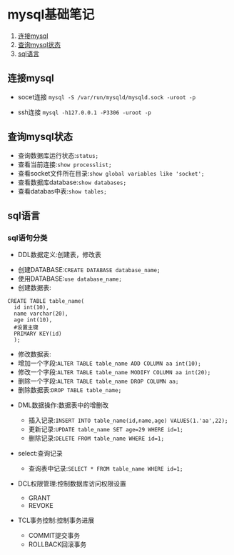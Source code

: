 # mysql基础笔记

1. [连接mysql](#连接mysql)
2. [查询mysql状态](#查询mysql状态)
3. [sql语言](#sql语言)

## <span id="连接mysql">连接mysql<span>
* socet连接
`mysql -S /var/run/mysqld/mysqld.sock -uroot -p`

* ssh连接
`mysql -h127.0.0.1 -P3306 -uroot -p`


## <span id="查询mysql状态">查询mysql状态<span>
* 查询数据库运行状态:`status;`
* 查看当前连接:`show processlist;`
* 查看socket文件所在目录:`show global variables like 'socket';`
* 查看数据库database:`show databases;`
* 查看databas中表:`show tables;`


## <span id="sql语言">sql语言<span>
### sql语句分类
* DDL数据定义:创建表，修改表
 - 创建DATABASE:`CREATE DATABASE database_name;`
 - 使用DATABASE:`use database_name;`
 - 创建数据表:
 ```
 CREATE TABLE table_name(
   id int(10),
   name varchar(20),
   age int(10),
   #设置主键
   PRIMARY KEY(id)
   );
 ```
  - 修改数据表:
   - 增加一个字段:`ALTER TABLE table_name ADD COLUMN aa int(10);`
   - 修改一个字段:`ALTER TABLE table_name MODIFY COLUMN aa int(20);`
   - 删除一个字段:`ALTER TABLE table_name DROP COLUMN aa;`
  - 删除数据表:`DROP TABLE table_name;`


* DML数据操作:数据表中的增删改
  - 插入记录:`INSERT INTO table_name(id,name,age) VALUES(1.'aa',22);`
  - 更新记录:`UPDATE table_name SET age=29 WHERE id=1;`
  - 删除记录:`DELETE FROM table_name WHERE id=1;`


* select:查询记录
  - 查询表中记录:`SELECT * FROM table_name WHERE id=1;`


* DCL权限管理:控制数据库访问权限设置
  - GRANT
  - REVOKE


* TCL事务控制:控制事务进展
  - COMMIT提交事务
  - ROLLBACK回滚事务
